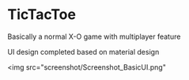 # TicTacToe
Basically a normal X-O game with multiplayer feature


UI design completed based on material design

<img src="screenshot/Screenshot_BasicUI.png"
